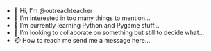 - 👋 Hi, I’m @outreachteacher
- 👀 I’m interested in too many things to mention...
- 🌱 I’m currently learning Python and Pygame stuff...
- 💞️ I’m looking to collaborate on something but still to decide what...
- 📫 How to reach me send me a message here...

<!---
outreachteacher/outreachteacher is a ✨ special ✨ repository because its `README.md` (this file) appears on your GitHub profile.
You can click the Preview link to take a look at your changes.
--->
